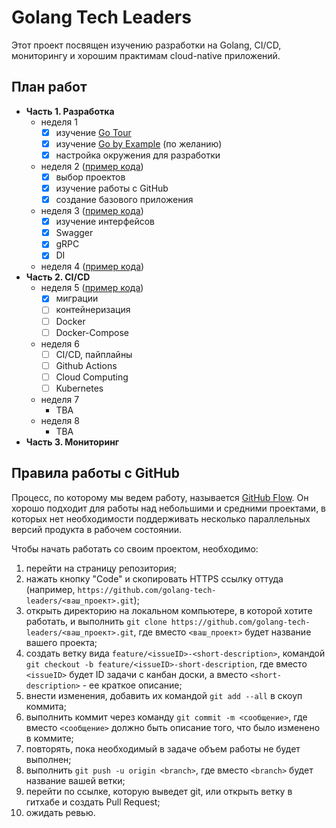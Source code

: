 # Golang Tech Leaders

Этот проект посвящен изучению разработки на Golang, CI/CD, мониторингу и хорошим практимам cloud-native приложений.

## План работ

- **Часть 1. Разработка**
  - неделя 1
    - [x] изучение [Go Tour](https://tour.golang.org/)
    - [x] изучение [Go by Example](https://gobyexample.com/) (по желанию)
    - [x] настройка окружения для разработки
  - неделя 2 ([пример кода](/examples/week2))
    - [x] выбор проектов
    - [x] изучение работы с GitHub
    - [x] создание базового приложения
  - неделя 3 ([пример кода](/examples/week3))
    - [x] изучение интерфейсов
    - [x] Swagger
    - [x] gRPC
    - [x] DI
  - неделя 4 ([пример кода](/examples/week4))
- **Часть 2. CI/CD**
  - неделя 5 ([пример кода](/examples/week5))
    - [x] миграции
    - [ ] контейнеризация
    - [ ] Docker
    - [ ] Docker-Compose
  - неделя 6
    - [ ] CI/CD, пайплайны
    - [ ] Github Actions
    - [ ] Cloud Computing
    - [ ] Kubernetes
  - неделя 7
    - TBA
  - неделя 8
    - TBA
- **Часть 3. Мониторинг**

## Правила работы с GitHub

Процесс, по которому мы ведем работу, называется [GitHub Flow](https://guides.github.com/introduction/flow/). Он хорошо подходит для работы над небольшими и средними проектами, в которых нет необходимости поддерживать несколько параллельных версий продукта в рабочем состоянии.

Чтобы начать работать со своим проектом, необходимо:

1. перейти на страницу репозитория;
1. нажать кнопку "Code" и скопировать HTTPS ссылку оттуда (например, `https://github.com/golang-tech-leaders/<ваш_проект>.git`);
1. открыть директорию на локальном компьютере, в которой хотите работать, и выполнить 
`git clone https://github.com/golang-tech-leaders/<ваш_проект>.git`, где вместо `<ваш_проект>` 
будет название вашего проекта;
1. создать ветку вида `feature/<issueID>-<short-description>`, командой `git checkout -b feature/<issueID>-short-description`, где вместо `<issueID>` будет ID задачи с канбан доски, а вместо `<short-description>` - ее краткое описание;
1. внести изменения, добавить их командой `git add --all` в скоуп коммита;
1. выполнить коммит через команду `git commit -m <сообщение>`, где вместо `<сообщение>` должно быть описание того, что было изменено в коммите;
1. повторять, пока необходимый в задаче объем работы не будет выполнен;
1. выполнить `git push -u origin <branch>`, где вместо `<branch>` будет название вашей ветки;
1. перейти по ссылке, которую выведет git, или открыть ветку в гитхабе и создать Pull Request;
1. ожидать ревью.
